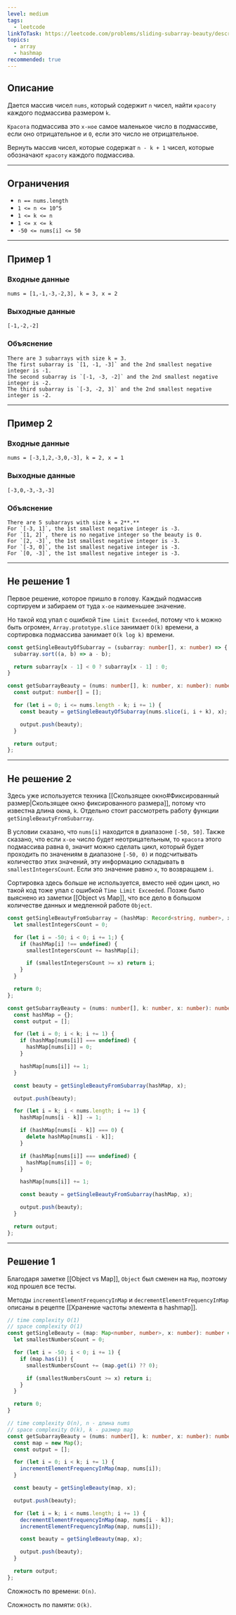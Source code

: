 ```yaml
---
level: medium
tags:
  - leetcode
linkToTask: https://leetcode.com/problems/sliding-subarray-beauty/description/
topics:
  - array
  - hashmap
recommended: true
---
```

## Описание

Дается массив чисел `nums`, который содержит `n` чисел, найти `красоту` каждого подмассива размером `k`.

`Красота` подмассива это `x-ное` самое маленькое число в подмассиве, если оно отрицательное и `0`, если это число не отрицательное.

Вернуть массив чисел, которые содержат `n - k + 1` чисел, которые обозначают `красоту` каждого подмассива.

---
## Ограничения

- `n == nums.length` 
- `1 <= n <= 10^5`
- `1 <= k <= n`
- `1 <= x <= k` 
- `-50 <= nums[i] <= 50`

---
## Пример 1

### Входные данные

```
nums = [1,-1,-3,-2,3], k = 3, x = 2
```
### Выходные данные

```
[-1,-2,-2]
```
### Объяснение

```
There are 3 subarrays with size k = 3. 
The first subarray is `[1, -1, -3]` and the 2nd smallest negative integer is -1. 
The second subarray is `[-1, -3, -2]` and the 2nd smallest negative integer is -2. 
The third subarray is `[-3, -2, 3]` and the 2nd smallest negative integer is -2.
```

---
## Пример 2

### Входные данные

```
nums = [-3,1,2,-3,0,-3], k = 2, x = 1
```
### Выходные данные

```
[-3,0,-3,-3,-3]
```
### Объяснение

```
There are 5 subarrays with size k = 2**.**
For `[-3, 1]`, the 1st smallest negative integer is -3.
For `[1, 2]`, there is no negative integer so the beauty is 0.
For `[2, -3]`, the 1st smallest negative integer is -3.
For `[-3, 0]`, the 1st smallest negative integer is -3.
For `[0, -3]`, the 1st smallest negative integer is -3.
```

---
## Не решение 1

Первое решение, которое пришло в голову. Каждый подмассив сортируем и забираем от туда `x-ое` наименьшее значение.

Но такой код упал с ошибкой `Time Limit Exceeded`, потому что `k` можно быть огромен, `Array.prototype.slice` занимает `O(k)` времени, а сортировка подмассива занимает `O(k log k)` времени.

```typescript
const getSingleBeautyOfSubarray = (subarray: number[], x: number) => {
  subarray.sort((a, b) => a - b);

  return subarray[x - 1] < 0 ? subarray[x - 1] : 0;
}

const getSubarrayBeauty = (nums: number[], k: number, x: number): number[] => {
  const output: number[] = [];

  for (let i = 0; i <= nums.length - k; i += 1) {
    const beauty = getSingleBeautyOfSubarray(nums.slice(i, i + k), x);

    output.push(beauty);
  }

  return output;
};
```

---
## Не решение 2

Здесь уже используется техника [[Скользящее окно#Фиксированный размер|Скользящее окно фиксированного размера]], потому что известна длина окна, `k`. Отдельно стоит рассмотреть работу функции `getSingleBeautyFromSubarray`.

В условии сказано, что `nums[i]` находится в диапазоне `[-50, 50]`. Также сказано, что если `x-ое` число будет неотрицательным, то `красота` этого подмассива равна `0`, значит можно сделать цикл, который будет проходить по значениям в диапазоне `[-50, 0)` и подсчитывать количество этих значений, эту информацию складывать в `smallestIntegersCount`. Если это значение равно `x`, то возвращаем `i`.

Сортировка здесь больше не используется, вместо неё один цикл, но такой код тоже упал с ошибкой `Time Limit Exceeded`. Позже было выяснено из заметки [[Object vs Map]], что все дело в большом количестве данных и медленной работе `Object`.

```typescript
const getSingleBeautyFromSubarray = (hashMap: Record<string, number>, x: number): number => {
  let smallestIntegersCount = 0;

  for (let i = -50; i < 0; i += 1;) {
    if (hashMap[i] !== undefined) {
      smallestIntegersCount += hashMap[i];

      if (smallestIntegersCount >= x) return i;
    }
  }

  return 0;
};

const getSubarrayBeauty = (nums: number[], k: number, x: number): number[] => {
  const hashMap = {};
  const output = [];

  for (let i = 0; i < k; i += 1) {
    if (hashMap[nums[i]] === undefined) {
      hashMap[nums[i]] = 0;
    }

    hashMap[nums[i]] += 1;
  }

  const beauty = getSingleBeautyFromSubarray(hashMap, x);

  output.push(beauty);

  for (let i = k; i < nums.length; i += 1) {
    hashMap[nums[i - k]] -= 1;

    if (hashMap[nums[i - k]] === 0) {
      delete hashMap[nums[i - k]];
    }

    if (hashMap[nums[i]] === undefined) {
      hashMap[nums[i]] = 0;
    }

    hashMap[nums[i]] += 1;

    const beauty = getSingleBeautyFromSubarray(hashMap, x);

    output.push(beauty);
  }

  return output;
};
```

---
## Решение 1

Благодаря заметке [[Object vs Map]], `Object` был сменен на `Map`, поэтому код прошел все тесты.

Методы `incrementElementFrequencyInMap` и `decrementElementFrequencyInMap` описаны в рецепте [[Хранение частоты элемента в hashmap]].

```typescript
// time complexity O(1)
// space complexity O(1)
const getSingleBeauty = (map: Map<number, number>, x: number): number => {
  let smallestNumbersCount = 0;

  for (let i = -50; i < 0; i += 1) {
    if (map.has(i)) {
      smallestNumbersCount += (map.get(i) ?? 0);

      if (smallestNumbersCount >= x) return i;
    }
  }

  return 0;
}

// time complexity O(n), n - длина nums
// space complexity O(k), k - размер map
const getSubarrayBeauty = (nums: number[], k: number, x: number): number[] => {
  const map = new Map();
  const output = [];

  for (let i = 0; i < k; i += 1) {
    incrementElementFrequencyInMap(map, nums[i]);
  }

  const beauty = getSingleBeauty(map, x);

  output.push(beauty);

  for (let i = k; i < nums.length; i += 1) {
    decrementElementFrequencyInMap(map, nums[i - k]);
    incrementElementFrequencyInMap(map, nums[i]);

    const beauty = getSingleBeauty(map, x);

    output.push(beauty);
  }

  return output;
};
```

Сложность по времени: `O(n)`.

Сложность по памяти: `O(k)`.